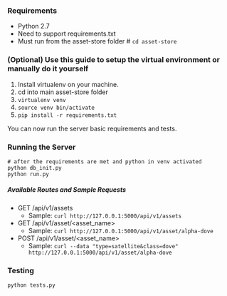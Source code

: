 ### Requirements
- Python 2.7
- Need to support requirements.txt
- Must run from the asset-store folder # `cd asset-store`

### (Optional) Use this guide to setup the virtual environment or manually do it yourself
1. Install virtualenv on your machine.
2. cd into main asset-store folder
3. `virtualenv venv`
4. `source venv bin/activate`
4. `pip install -r requirements.txt`

You can now run the server basic requirements and tests.

### Running the Server
```
# after the requirements are met and python in venv activated
python db_init.py
python run.py
```
##### Available Routes and Sample Requests
- GET /api/v1/assets
  - Sample: `curl http://127.0.0.1:5000/api/v1/assets`
- GET /api/v1/asset/\<asset_name\>
  - Sample: `curl http://127.0.0.1:5000/api/v1/asset/alpha-dove`
- POST /api/v1/asset/\<asset_name\>
  - Sample: `curl --data "type=satellite&class=dove" http://127.0.0.1:5000/api/v1/asset/alpha-dove`

### Testing
```
python tests.py
```
